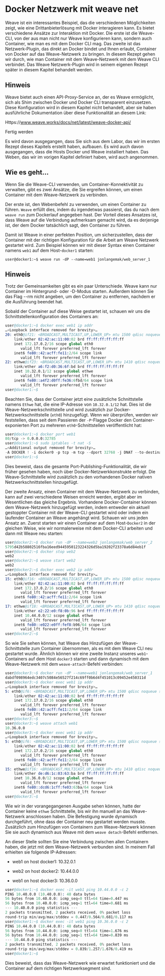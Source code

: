# Docker Netzwerk mit weave net

Weave ist ein interessantes Beispiel, das die verschiedenen Möglichkeiten zeigt, wie eine Drittanbieterlösung mit Docker interagieren kann. Es bietet verschiedene Ansätze zur Interaktion mit Docker. Die erste ist die Weave-CLI, von der aus man nicht nur Weave konfigurieren kann, sondern auch Container, wie man es mit dem Docker CLI mag. Das zweite ist das Netzwerk-Plugin, das direkt an Docker bindet und Ihnen erlaubt, Container von Docker auf das Weave-Netzwerk zu bringen. In diesem Rezept gehen wir durch, wie man Container mit dem Weave-Netzwerk mit dem Weave CLI verbindet. Das Weave Netzwerk-Plugin wird in seinem eigenen Rezept später in diesem Kapitel behandelt werden.

## Hinweis

Weave bietet auch einen API-Proxy-Service an, der es Weave ermöglicht, sich als Shim zwischen Docker und Docker CLI transparent einzusetzen. Diese Konfiguration wird in diesem Kapitel nicht behandelt, aber sie haben ausführliche Dokumentation über diese Funktionalität an diesem Link:

Https://www.weave.works/docs/net/latest/weave-docker-api/

Fertig werden

Es wird davon ausgegangen, dass Sie sich aus dem Labor, das wir im ersten Rezept dieses Kapitels erstellt haben, aufbauen. Es wird auch davon ausgegangen, dass die Hosts Docker und Weave installiert haben. Das Weben, das wir im vorigen Kapitel definiert haben, wird auch angenommen.

## Wie es geht…

Wenn Sie die Weave-CLI verwenden, um Container-Konnektivität zu verwalten, gibt es zwei Ansätze, die Sie ergreifen können, um einen Container mit dem Weave-Netzwerk zu verbinden.

Der erste ist, den Webenbefehl zu verwenden, um einen Container zu führen. `Weave` erfüllt dies, indem du irgendetwas passierst, das du nach dem `weave run` zum Dockerlauf angegeben hast. Der Vorteil dieses Ansatzes ist, dass Weave auf die Verbindung aufmerksam gemacht wird, da es derjenige ist, der dem Docker tatsächlich sagt, den Container zu führen.

Damit ist Weave in einer perfekten Position, um sicherzustellen, dass der Container mit der richtigen Konfiguration für die Arbeit am Weave Netzwerk gestartet wird. Zum Beispiel können wir mit dieser Syntax einen Container namens `web1` auf dem Host-`docker1` starten:

`user@docker1:~$ weave run -dP --name=web1 jonlangemak/web_server_1`

## Hinweis

Trotz der Gemeinsamkeiten gibt es ein paar Unterschiede. Weave kann nur Container im Hintergrund- oder -D-Modus starten. Außerdem können Sie das Flag --rm nicht angeben, um den Container zu entfernen, nachdem er die Ausführung beendet hat.

Sobald der Container auf diese Weise gestartet ist, schauen wir uns die Schnittstellenkonfiguration des Containers an:

```s
user@docker1:~$ docker exec web1 ip addr
…<Loopback interface removed for brevity>…
20: eth0@if21: <BROADCAST,MULTICAST,UP,LOWER_UP> mtu 1500 qdisc noqueue state UP
    link/ether 02:42:ac:11:00:02 brd ff:ff:ff:ff:ff:ff
    inet 172.17.0.2/16 scope global eth0
       valid_lft forever preferred_lft forever
    inet6 fe80::42:acff:fe11:2/64 scope link
       valid_lft forever preferred_lft forever
22: ethwe@if23: <BROADCAST,MULTICAST,UP,LOWER_UP> mtu 1410 qdisc noqueue state UP
    link/ether a6:f2:d0:36:6f:bd brd ff:ff:ff:ff:ff:ff
    inet 10.32.0.1/12 scope global ethwe
       valid_lft forever preferred_lft forever
    inet6 fe80::a4f2:d0ff:fe36:6fbd/64 scope link
       valid_lft forever preferred_lft forever
user@docker1:~$
```

Beachten Sie, dass der Container jetzt eine zusätzliche Schnittstelle namens `Ethwe` hat, die eine IP-Adresse von `10.32.0.1/12` hat. Dies ist die Weave-Netzwerkschnittstelle und wird zusätzlich zur Docker-Netzwerkschnittstelle (`eth0`) hinzugefügt. Wenn wir überprüfen, werden wir feststellen, dass seit dem Passieren der `-P`-Flagge Docker den Container-exponierten Port zu mehreren `eth0`-Schnittstellen veröffentlicht hat:

```s
user@docker1:~$ docker port web1
80/tcp -> 0.0.0.0:32785
user@docker1:~$ sudo iptables -t nat -S
…<Additional output removed for brevity>…
-A DOCKER ! -i docker0 -p tcp -m tcp --dport 32768 -j DNAT --to-destination 172.17.0.2:80 
user@docker1:~$
```

Dies beweist, dass die gesamte Port-Publishing-Funktionalität, die wir früher gesehen haben, noch über Docker-Netzwerkkonstrukte erfolgt. Die Weave-Schnittstelle wird zusätzlich zu den vorhandenen Docker nativen Netzwerkschnittstellen hinzugefügt.

Der zweite Ansatz, einen Container mit dem Weave-Netzwerk zu verbinden, kann auf zwei verschiedene Weisen erreicht werden, ergibt aber im Wesentlichen das gleiche Ergebnis. Vorhandene Docker-Container können dem Weave-Netzwerk hinzugefügt werden, indem entweder ein aktuell gestoppter Container mit der Weave-CLI gestartet wird oder indem ein laufender Container an Weave angehängt wird. Schauen wir uns jeden Ansatz an. Zuerst starten wir einen Container auf dem Host-`Docker2` in der gleichen Weise, wie wir normalerweise mit dem Docker-CLI arbeiten und dann mit Weave neu starten:

```s
user@docker2:~$ docker run -dP --name=web2 jonlangemak/web_server_2
5795d42b58802516fba16eed9445950123224326d5ba19202f23378a6d84eb1f
user@docker2:~$ docker stop web2
web2
user@docker2:~$ weave start web2
web2
user@docker2:~$ docker exec web2 ip addr
…<Loopback interface removed for brevity>…
15: eth0@if16: <BROADCAST,MULTICAST,UP,LOWER_UP> mtu 1500 qdisc noqueue state UP
    link/ether 02:42:ac:11:00:02 brd ff:ff:ff:ff:ff:ff
    inet 172.17.0.2/16 scope global eth0
       valid_lft forever preferred_lft forever
    inet6 fe80::42:acff:fe11:2/64 scope link
       valid_lft forever preferred_lft forever
17: ethwe@if18: <BROADCAST,MULTICAST,UP,LOWER_UP> mtu 1410 qdisc noqueue state UP
    link/ether e2:22:e0:f8:0b:96 brd ff:ff:ff:ff:ff:ff
    inet 10.44.0.0/12 scope global ethwe
       valid_lft forever preferred_lft forever
    inet6 fe80::e022:e0ff:fef8:b96/64 scope link
       valid_lft forever preferred_lft forever
user@docker2:~$
```

So wie Sie sehen können, hat Weave das Hinzufügen der Weave-Schnittstelle zum Container übernommen, als es mit dem Weave CLI neu gestartet wurde. Ähnlich können wir eine zweite Instanz unseres `web1`-Containers auf dem Host `docker3` starten und dann dynamisch mit dem Weave-Netzwerk mit dem `weave-attach`-Befehl verbinden:

```s
user@docker3:~$ docker run -dP --name=web1 jonlangemak/web_server_1
dabdf098964edc3407c5084e56527f214c69ff0b6d4f451013c09452e450311d
user@docker3:~$ docker exec web1 ip addr
…<Loopback interface removed for brevity>…
5: eth0@if6: <BROADCAST,MULTICAST,UP,LOWER_UP> mtu 1500 qdisc noqueue state UP
    link/ether 02:42:ac:11:00:02 brd ff:ff:ff:ff:ff:ff
    inet 172.17.0.2/16 scope global eth0
       valid_lft forever preferred_lft forever
    inet6 fe80::42:acff:fe11:2/64 scope link
       valid_lft forever preferred_lft forever
user@docker3:~$ 
user@docker3:~$ weave attach web1
10.36.0.0
user@docker3:~$ docker exec web1 ip addr
…<Loopback interface removed for brevity>…
5: eth0@if6: <BROADCAST,MULTICAST,UP,LOWER_UP> mtu 1500 qdisc noqueue state UP
    link/ether 02:42:ac:11:00:02 brd ff:ff:ff:ff:ff:ff
    inet 172.17.0.2/16 scope global eth0
       valid_lft forever preferred_lft forever
    inet6 fe80::42:acff:fe11:2/64 scope link
       valid_lft forever preferred_lft forever
15: ethwe@if16: <BROADCAST,MULTICAST,UP,LOWER_UP> mtu 1410 qdisc noqueue state UP
    link/ether de:d6:1c:03:63:ba brd ff:ff:ff:ff:ff:ff
    inet 10.36.0.0/12 scope global ethwe
       valid_lft forever preferred_lft forever
    inet6 fe80::dcd6:1cff:fe03:63ba/64 scope link
       valid_lft forever preferred_lft forever
user@docker3:~$
```

Wie wir in der vorangegangenen Ausgabe sehen können, hatte der Container keine `ethwe` Schnittstelle, bis wir ihn manuell an das Weave-Netzwerk anschlossen haben. Die Befestigung wurde dynamisch durchgeführt, ohne dass der Container neu gestartet werden musste. Zusätzlich zum Hinzufügen von Containern zum Weave-Netzwerk können Sie sie auch dynamisch aus Weave mit dem `weave detach`-Befehl entfernen.

An dieser Stelle sollten Sie eine Verbindung zwischen allen Containern haben, die jetzt mit dem Weave-Netzwerk verbunden sind. In meinem Fall erhielten sie folgende IP-Adressen:

* web1 on host docker1: 10.32.0.1

* web2 on host docker2: 10.44.0.0

* web1 on host docker3: 10.36.0.0 

```s
user@docker1:~$ docker exec -it web1 ping 10.44.0.0 -c 2
PING 10.40.0.0 (10.40.0.0): 48 data bytes
56 bytes from 10.40.0.0: icmp_seq=0 ttl=64 time=0.447 ms
56 bytes from 10.40.0.0: icmp_seq=1 ttl=64 time=0.681 ms
--- 10.40.0.0 ping statistics ---
2 packets transmitted, 2 packets received, 0% packet loss
round-trip min/avg/max/stddev = 0.447/0.564/0.681/0.117 ms
user@docker1:~$ docker exec -it web1 ping 10.36.0.0 -c 2
PING 10.44.0.0 (10.44.0.0): 48 data bytes
56 bytes from 10.44.0.0: icmp_seq=0 ttl=64 time=1.676 ms
56 bytes from 10.44.0.0: icmp_seq=1 ttl=64 time=0.839 ms
--- 10.44.0.0 ping statistics ---
2 packets transmitted, 2 packets received, 0% packet loss
round-trip min/avg/max/stddev = 0.839/1.257/1.676/0.419 ms
user@docker1:~$
```

Dies beweist, dass das Weave-Netzwerk wie erwartet funktioniert und die Container auf dem richtigen Netzwerksegment sind.
